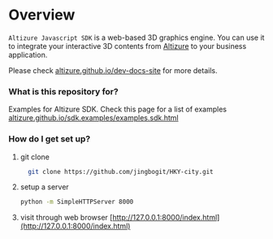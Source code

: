 # Overview #

`Altizure Javascript SDK` is a web-based 3D graphics engine. You can use it to integrate your interactive 3D contents from [Altizure](https://www.altizure.com) to your business application.

Please check [altizure.github.io/dev-docs-site](https://altizure.github.io/dev-docs-site/) for more details.

### What is this repository for? ###

Examples for Altizure SDK. Check this page for a list of examples [altizure.github.io/sdk.examples/examples.sdk.html](https://altizure.github.io/sdk.examples/examples.sdk.html)

### How do I get set up? ###

1. git clone
    ```bash
      git clone https://github.com/jingbogit/HKY-city.git
    ```
2. setup a server
    ```bash
    python -m SimpleHTTPServer 8000
    ```
3. visit through web browser [http://127.0.0.1:8000/index.html](http://127.0.0.1:8000/index.html)
